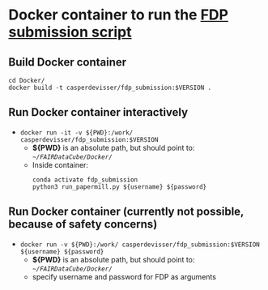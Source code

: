 # Docker container to run the [FDP submission script](https://github.com/casper937/FAIRDataCube/blob/master/CMBI_FDP_Covid_Scripts.ipynb)

## Build Docker container

```
cd Docker/
docker build -t casperdevisser/fdp_submission:$VERSION . 
```

## Run Docker container interactively
- ```docker run -it -v ${PWD}:/work/ casperdevisser/fdp_submission:$VERSION```
    - **${PWD}** is an absolute path, but should point to: *`~/FAIRDataCube/Docker/`* 
    - Inside container:
        ```
        conda activate fdp_submission
        python3 run_papermill.py ${username} ${password}
        ```


## Run Docker container (currently not possible, because of safety concerns)
- ```docker run -v ${PWD}:/work/ casperdevisser/fdp_submission:$VERSION ${username} ${password}``` 
    - **${PWD}** is an absolute path, but should point to: *`~/FAIRDataCube/Docker/`*
    - specify username and password for FDP as arguments
